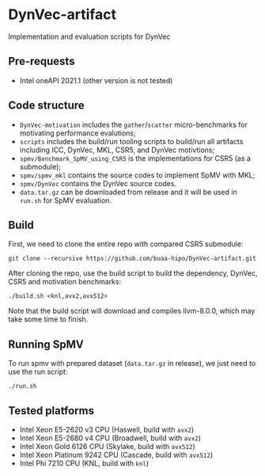 # DynVec-artifact
Implementation and evaluation scripts for DynVec

## Pre-requests

- Intel oneAPI 2021.1 (other version is not tested)

## Code structure

- `DynVec-motivation` includes the `gather`/`scatter` micro-benchmarks for motivating performance evalutions;
- `scripts` includes the build/run tooling scripts to build/run all artifacts including ICC, DynVec, MKL, CSR5, and DynVec motivtions;
- `spmv/Benchmark_SpMV_using_CSR5` is the implementations for CSR5 (as a submodule);
- `spmv/spmv_mkl` contains the source codes to implement SpMV with MKL;
- `spmv/DynVec` contains the DynVec source codes.
- `data.tar.gz` can be downloaded from release and it will be used in `run.sh` for SpMV evaluation.

## Build
First, we need to clone the entire repo with compared CSR5 submodule:

```
git clone --recursive https://github.com/buaa-hipo/DynVec-artifact.git
```

After cloning the repo, use the build script to build the dependency, DynVec, CSR5 and motivation benchmarks:

```
./build.sh <knl,avx2,avx512>
```

Note that the build script will download and compiles llvm-8.0.0, which may take some time to finish.

## Running SpMV

To run spmv with prepared dataset (`data.tar.gz` in release), we just need to use the run script:

```
./run.sh
```

## Tested platforms

- Intel Xeon E5-2620 v3 CPU (Haswell, build with `avx2`)
- Intel Xeon E5-2680 v4 CPU (Broadwell, build with `avx2`)
- Intel Xeon Gold 6126 CPU (Skylake, build with `avx512`)
- Intel Xeon Platinum 9242 CPU (Cascade, build with `avx512`)
- Intel Phi 7210 CPU (KNL, build with `knl`)
